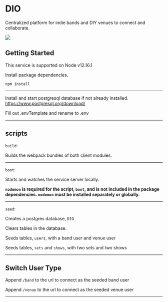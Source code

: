 # DIO
Centralized platform for indie bands and DIY venues to connect and collaborate.

![](https://i.imgur.com/oFGpC0n.png)

## Getting Started

This service is supported on Node v12.16.1

Install package dependencies.

`npm install`

------

Install and start postgresql database if not already installed.
https://www.postgresql.org/download/

Fill out .envTemplate and rename to .env

---
## scripts

`build`:

Builds the webpack bundles of both client modules.

---

`boot`:

Starts and watches the service server locally.

__`nodemon` is required for the script, `boot`, and is not included in the package dependencies. `nodemon` must be installed separately or globally.__ 

---

`seed`:

Creates a postgres database, `DIO`

Clears tables in the database.

Seeds tables, `users`,
with a band user and venue user

Seeds tables, `sets` and `shows`,
with two sets and two shows

---

## Switch User Type
Append `/band` to the url to connect as the seeded band user

Append `/venue` to the url to connect as the seeded venue user

---
